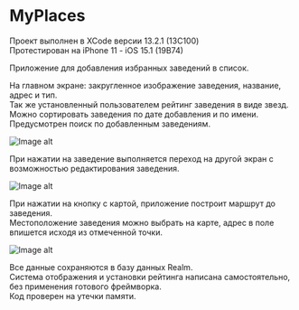 # MyPlaces

Проект выполнен в XCode версии 13.2.1 (13C100) <br>
Протестирован на iPhone 11 - iOS 15.1 (19B74)

Приложение для добавления избранных заведений в список.

На главном экране: закругленное изображение заведения, название, адрес и тип.<br>
Так же установленный пользователем рейтинг заведения в виде звезд. <br>
Можно сортировать заведения по дате добавления и по имени. <br>
Предусмотрен поиск по добавленным заведениям.

![Image alt](https://github.com/javtushenko/MyPlaces/blob/main/MyPlaces/1.PNG)

При нажатии на заведение выполняется переход на другой экран с возможностью редактирования заведения.<br>

![Image alt](https://github.com/javtushenko/MyPlaces/blob/main/MyPlaces/2.PNG)

При нажатии на кнопку с картой, приложение построит маршрут до заведения.<br>
Местоположение заведения можно выбрать на карте, адрес в поле впишется исходя из отмеченной точки.

![Image alt](https://github.com/javtushenko/MyPlaces/blob/main/MyPlaces/3.PNG)

Все данные сохраняются в базу данных Realm.<br>
Система отображения и установки рейтинга написана самостоятельно, без применения готового фреймворка.<br>
Код проверен на утечки памяти.

